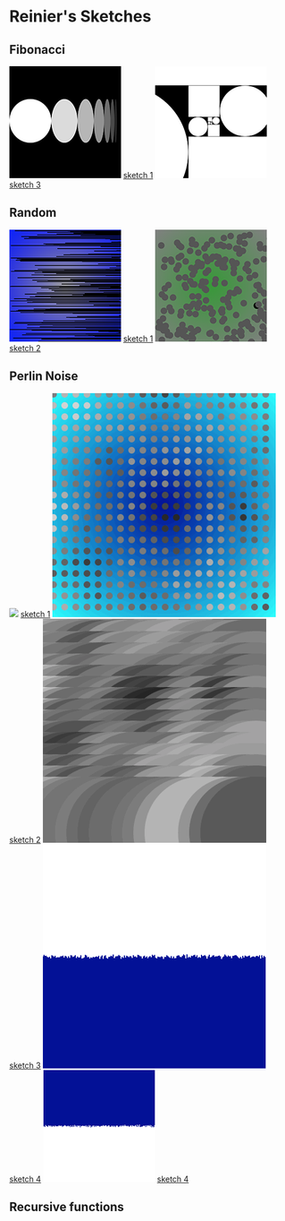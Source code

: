 # Reinier's Sketches 

## Fibonacci
![](Reinier/1_fibo/sketch1.png)
[sketch 1](1_Reinier/fibo/sketch1.pv)
![](Reinier/1_fibo/sketch2.png)
[sketch 3](1_Reinier/fibo/sketch2.pv)

## Random
![](Reinier/2_random/sketch1_random.png)
[sketch 1](2_Reinier/random/sketch1_random.pv)
![](Reinier/2_random/sketch2_random.png)
[sketch 2](2_Reinier/random/sketch2.pv)

## Perlin Noise
![](Reinier/3_pn/pn_sketch_1.gif)
[sketch 1](Reinier/3_pn/pn_sketch_1.pv)
![](Reinier/3_pn/pn_sketch_2.gif)
[sketch 2](Reinier/3_pn/pn_sketch_2.pv)
![](Reinier/3_pn/pn_sketch_3.gif)
[sketch 3](Reinier/3_pn/pn_sketch_3.pv)
![](Reinier/3_pn/pn_sketch_4.gif)
[sketch 4](Reinier/3_pn/pn_sketch_4.pv)
![](Reinier/3_pn/pn_sketch_5.png)
[sketch 4](Reinier/3_pn/pn_sketch_5.pv)

## Recursive functions
            
